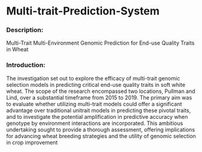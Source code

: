 # Multi-trait-Prediction-System
### Description:
Multi-Trait Multi-Environment Genomic Prediction for End-use Quality Traits in Wheat

### Introduction:
The investigation set out to explore the efficacy of multi-trait genomic selection models in predicting critical end-use quality traits in soft white wheat. The scope of the research encompassed two locations, Pullman and Lind, over a substantial timeframe from 2015 to 2019. The primary aim was to evaluate whether utilizing multi-trait models could offer a significant advantage over traditional unitrait models in predicting these pivotal traits, and to investigate the potential amplification in predictive accuracy when genotype by environment interactions are incorporated. This ambitious undertaking sought to provide a thorough assessment, offering implications for advancing wheat breeding strategies and the utility of genomic selection in crop improvement

